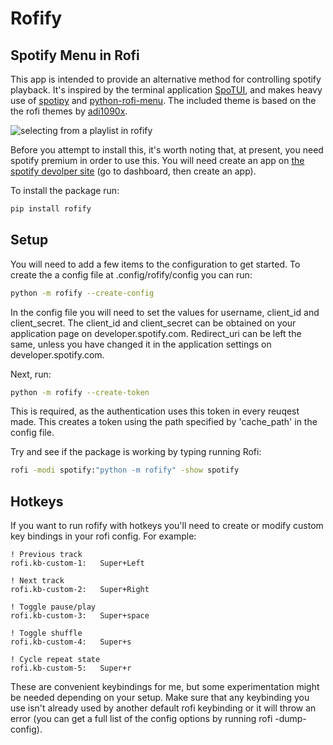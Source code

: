 # Rofify
## Spotify Menu in Rofi
This app is intended to provide an alternative method for controlling spotify playback. 
It's inspired by the terminal application [SpoTUI](https://github.com/ceuk/SpoTUI), and makes heavy use of 
[spotipy](https://github.com/plamere/spotipy) and [python-rofi-menu](https://github.com/miphreal/python-rofi-menu). The included theme is based on the
the rofi themes by [adi1090x](https://github.com/adi1090x/rofi).

![selecting from a playlist in rofify](previews/playlists.gif)

Before you attempt to install this, it's worth noting that, at present, you need spotify premium in order to use this. You will need create an app on [the spotify devolper site](https://developer.spotify.com) (go to dashboard, then create an app).

To install the package run: 
``` sh
pip install rofify
```

## Setup
You will need to add a few items to the configuration to get started.
To create the a config file at .config/rofify/config you can run:
``` sh
python -m rofify --create-config
```

In the config file you will need to set the values for username, client_id and client_secret.
The client_id and client_secret can be obtained on your application page on developer.spotify.com.
Redirect_uri can be left the same, unless you have changed it in the application settings on 
developer.spotify.com.

Next, run:
``` sh
python -m rofify --create-token
```
This is required, as the authentication uses this token in every reuqest made.
This creates a token using the path specified by 'cache_path' in the config file. 

Try and see if the package is working by typing running Rofi:
``` sh
rofi -modi spotify:"python -m rofify" -show spotify
```

## Hotkeys
If you want to run rofify with hotkeys you'll need to create or modify custom key bindings in your rofi config. For example:

```
! Previous track
rofi.kb-custom-1:   Super+Left

! Next track
rofi.kb-custom-2:   Super+Right

! Toggle pause/play
rofi.kb-custom-3:   Super+space

! Toggle shuffle
rofi.kb-custom-4:   Super+s

! Cycle repeat state
rofi.kb-custom-5:   Super+r
```

These are convenient keybindings for me, but some experimentation might be needed depending on your setup. Make sure that any keybinding you use isn't already used by another default rofi keybinding or it will throw an error (you can get a full list of the config options by running rofi -dump-config).
